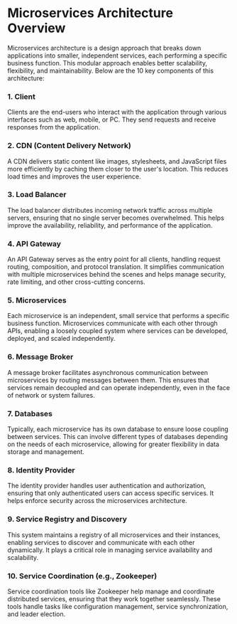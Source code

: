 # Microservices Architecture Overview

Microservices architecture is a design approach that breaks down applications into smaller, independent services, each performing a specific business function. This modular approach enables better scalability, flexibility, and maintainability. Below are the 10 key components of this architecture:

### 1. Client
Clients are the end-users who interact with the application through various interfaces such as web, mobile, or PC. They send requests and receive responses from the application.

### 2. CDN (Content Delivery Network)
A CDN delivers static content like images, stylesheets, and JavaScript files more efficiently by caching them closer to the user's location. This reduces load times and improves the user experience.

### 3. Load Balancer
The load balancer distributes incoming network traffic across multiple servers, ensuring that no single server becomes overwhelmed. This helps improve the availability, reliability, and performance of the application.

### 4. API Gateway
An API Gateway serves as the entry point for all clients, handling request routing, composition, and protocol translation. It simplifies communication with multiple microservices behind the scenes and helps manage security, rate limiting, and other cross-cutting concerns.

### 5. Microservices
Each microservice is an independent, small service that performs a specific business function. Microservices communicate with each other through APIs, enabling a loosely coupled system where services can be developed, deployed, and scaled independently.

### 6. Message Broker
A message broker facilitates asynchronous communication between microservices by routing messages between them. This ensures that services remain decoupled and can operate independently, even in the face of network or system failures.

### 7. Databases
Typically, each microservice has its own database to ensure loose coupling between services. This can involve different types of databases depending on the needs of each microservice, allowing for greater flexibility in data storage and management.

### 8. Identity Provider
The identity provider handles user authentication and authorization, ensuring that only authenticated users can access specific services. It helps enforce security across the microservices architecture.

### 9. Service Registry and Discovery
This system maintains a registry of all microservices and their instances, enabling services to discover and communicate with each other dynamically. It plays a critical role in managing service availability and scalability.

### 10. Service Coordination (e.g., Zookeeper)
Service coordination tools like Zookeeper help manage and coordinate distributed services, ensuring that they work together seamlessly. These tools handle tasks like configuration management, service synchronization, and leader election.
